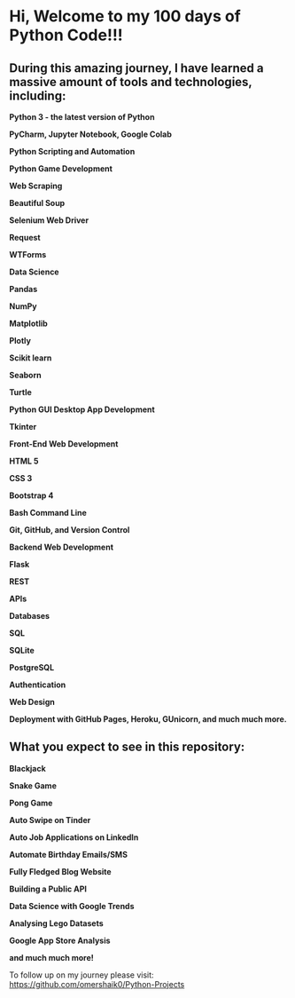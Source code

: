 # Hi, Welcome to my 100 days of Python Code!!!

## During this amazing journey, I have learned a massive amount of tools and technologies, including:


__Python 3 - the latest version of Python__

__PyCharm, Jupyter Notebook, Google Colab__

__Python Scripting and Automation__

__Python Game Development__

__Web Scraping__

__Beautiful Soup__

__Selenium Web Driver__

__Request__

__WTForms__

__Data Science__

__Pandas__

__NumPy__

__Matplotlib__

__Plotly__

__Scikit learn__

__Seaborn__

__Turtle__

__Python GUI Desktop App Development__

__Tkinter__

__Front-End Web Development__

__HTML 5__

__CSS 3__

__Bootstrap 4__

__Bash Command Line__

__Git, GitHub, and Version Control__

__Backend Web Development__

__Flask__

__REST__

__APIs__

__Databases__

__SQL__

__SQLite__

__PostgreSQL__

__Authentication__

__Web Design__

__Deployment with GitHub Pages, Heroku, GUnicorn, and much much more.__

## What you expect to see in this repository:

__Blackjack__

__Snake Game__

__Pong Game__

__Auto Swipe on Tinder__

__Auto Job Applications on LinkedIn__

__Automate Birthday Emails/SMS__

__Fully Fledged Blog Website__

__Building a Public API__

__Data Science with Google Trends__

__Analysing Lego Datasets__

__Google App Store Analysis__

__and much much more!__

To follow up on my journey please visit: https://github.com/omershaik0/Python-Projects
